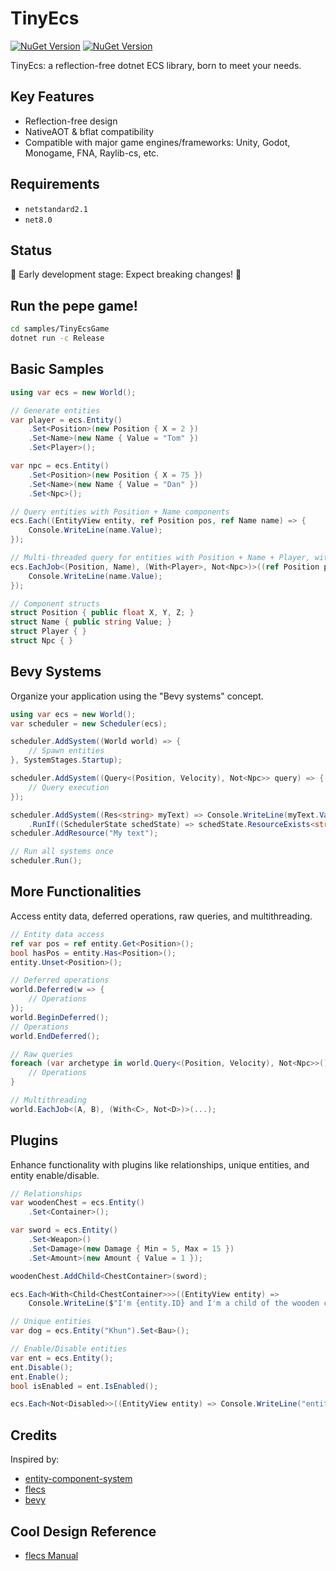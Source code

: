 # TinyEcs

[![NuGet Version](https://img.shields.io/nuget/v/TinyEcs.Main?label=TinyEcs)](https://www.nuget.org/packages/TinyEcs.Main)
[![NuGet Version](https://img.shields.io/nuget/v/TinyEcs.Plugins?label=TinyEcs.Plugins)](https://www.nuget.org/packages/TinyEcs.Plugins)

TinyEcs: a reflection-free dotnet ECS library, born to meet your needs.

## Key Features

-   Reflection-free design
-   NativeAOT & bflat compatibility
-   Compatible with major game engines/frameworks: Unity, Godot, Monogame, FNA, Raylib-cs, etc.

## Requirements

-   `netstandard2.1`
-   `net8.0`

## Status

🚧 Early development stage: Expect breaking changes! 🚧

## Run the pepe game!

```bash
cd samples/TinyEcsGame
dotnet run -c Release
```

## Basic Samples

```csharp
using var ecs = new World();

// Generate entities
var player = ecs.Entity()
    .Set<Position>(new Position { X = 2 })
    .Set<Name>(new Name { Value = "Tom" })
    .Set<Player>();

var npc = ecs.Entity()
    .Set<Position>(new Position { X = 75 })
    .Set<Name>(new Name { Value = "Dan" })
    .Set<Npc>();

// Query entities with Position + Name components
ecs.Each((EntityView entity, ref Position pos, ref Name name) => {
    Console.WriteLine(name.Value);
});

// Multi-threaded query for entities with Position + Name + Player, without Npc.
ecs.EachJob<(Position, Name), (With<Player>, Not<Npc>)>((ref Position pos, ref Name name) => {
    Console.WriteLine(name.Value);
});

// Component structs
struct Position { public float X, Y, Z; }
struct Name { public string Value; }
struct Player { }
struct Npc { }
```

## Bevy Systems

Organize your application using the "Bevy systems" concept.

```csharp
using var ecs = new World();
var scheduler = new Scheduler(ecs);

scheduler.AddSystem((World world) => {
    // Spawn entities
}, SystemStages.Startup);

scheduler.AddSystem((Query<(Position, Velocity), Not<Npc>> query) => {
    // Query execution
});

scheduler.AddSystem((Res<string> myText) => Console.WriteLine(myText.Value))
    .RunIf((SchedulerState schedState) => schedState.ResourceExists<string>());
scheduler.AddResource("My text");

// Run all systems once
scheduler.Run();
```

## More Functionalities

Access entity data, deferred operations, raw queries, and multithreading.

```csharp
// Entity data access
ref var pos = ref entity.Get<Position>();
bool hasPos = entity.Has<Position>();
entity.Unset<Position>();

// Deferred operations
world.Deferred(w => {
    // Operations
});
world.BeginDeferred();
// Operations
world.EndDeferred();

// Raw queries
foreach (var archetype in world.Query<(Position, Velocity), Not<Npc>>()) {
    // Operations
}

// Multithreading
world.EachJob<(A, B), (With<C>, Not<D>)>(...);
```

## Plugins

Enhance functionality with plugins like relationships, unique entities, and entity enable/disable.

```csharp
// Relationships
var woodenChest = ecs.Entity()
    .Set<Container>();

var sword = ecs.Entity()
    .Set<Weapon>()
    .Set<Damage>(new Damage { Min = 5, Max = 15 })
    .Set<Amount>(new Amount { Value = 1 });

woodenChest.AddChild<ChestContainer>(sword);

ecs.Each<With<Child<ChestContainer>>>((EntityView entity) =>
    Console.WriteLine($"I'm {entity.ID} and I'm a child of the wooden chest!"));

// Unique entities
var dog = ecs.Entity("Khun").Set<Bau>();

// Enable/Disable entities
var ent = ecs.Entity();
ent.Disable();
ent.Enable();
bool isEnabled = ent.IsEnabled();

ecs.Each<Not<Disabled>>((EntityView entity) => Console.WriteLine("entity {0}", entity.ID));
```

## Credits

Inspired by:

-   [entity-component-system](https://github.com/jasonliang-dev/entity-component-system)
-   [flecs](https://github.com/SanderMertens/flecs)
-   [bevy](https://github.com/bevyengine/bevy)

## Cool Design Reference

-   [flecs Manual](https://github.com/SanderMertens/flecs/blob/master/docs/Manual.md)

```

```
